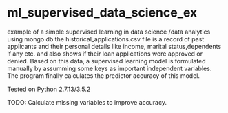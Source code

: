 # ml_supervised_data_science_ex
example of a simple supervised learning in data science /data analytics using mongo db
the historical_applications.csv file is a record of past applicants and their personal details like income, marital status,dependents if any etc. and also shows if their loan applications were approved or denied.
Based on this data, a supervised learning model is formulated manually by assumming some keys as important independent variables.
The program finally calculates the predictor accuracy of this model.

Tested on Python 2.7.13/3.5.2

TODO:
Calculate missing variables to improve accuracy.
